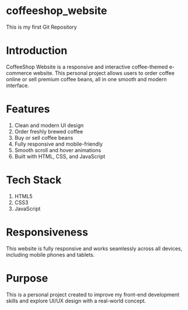 # coffeeshop_website
This is my first Git Repository

# Introduction
CoffeeShop Website is a responsive and interactive coffee-themed e-commerce website. This personal project allows users to order coffee online or sell premium coffee beans, all in one smooth and modern interface.

# Features
1. Clean and modern UI design
2. Order freshly brewed coffee
3. Buy or sell coffee beans
4. Fully responsive and mobile-friendly
5. Smooth scroll and hover animations
6. Built with HTML, CSS, and JavaScript

# Tech Stack
1. HTML5
2. CSS3
3. JavaScript

# Responsiveness
This website is fully responsive and works seamlessly across all devices, including mobile phones and tablets.

# Purpose
This is a personal project created to improve my front-end development skills and explore UI/UX design with a real-world concept.
